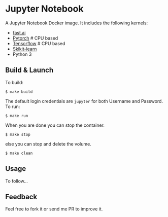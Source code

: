 # Jupyter Notebook

A Jupyter Notebook Docker image. It includes the following kernels:

- [fast.ai](https://www.fast.ai/)
- [Pytorch](https://pytorch.org) # CPU based
- [Tensorflow](https://www.tensorflow.org) # CPU based
- [Skikit-learn](http://scikit-learn.org/)
- Python 3

## Build & Launch

To build:

```shell
$ make build
```

The default login credentials are `jupyter` for both Username and Password.
To run:

```shell
$ make run
```

When you are done you can stop the container.
```shell
$ make stop
```
else you can stop and delete the volume.

```shell
$ make clean
```

## Usage

To follow...

## Feedback

Feel free to fork it or send me PR to improve it.